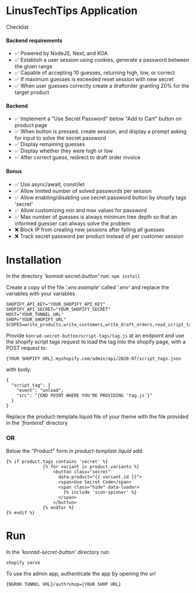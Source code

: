 # LinusTechTips Application
Checklist
#### Backend requirements
- ✅ Powered by NodeJS, Next, and KOA
- ✅ Establish a user session using cookies, generate a password between the given range
- ✅ Capable of accepting 10 guesses, returning high, low, or correct
- ✅ If maximum guesses is exceeded reset session with new secret
- ✅ When user guesses correctly create a draftorder granting 20% for the target product

#### Backend
- ✅ Implement a "Use Secret Password" below "Add to Cart" button on product page
- ✅ When button is pressed, create session, and display a prompt asking for input to solve the secret password
- ✅ Display remaining guesses
- ✅ Display whether they were high or low
- ✅ After correct guess, redirect to draft order invoice

#### Bonus
- ✅ Use async/await, const/let
- ✅ Allow limited number of solved passwords per session
- ✅ Allow enabling/disabling use secret password button by shopify tags 'secret'
- ✅ Allow customizing min and max values for password
- ✅ Max number of guesses is always minimum tree depth so that an informed guesser can always solve the problem
- ❌ Block IP from creating new sessions after failing all guesses
- ❌ Track secret password per product instead of per customer session

# Installation
In the directory *'konrad-secret-button'* run:
``` npm install ```

Create a copy of the file *'.env.example'* called *'.env'* and replace the variables with your variables
```
SHOPIFY_API_KEY="YOUR_SHOPIFY_API_KEY"
SHOPIFY_API_SECRET="YOUR_SHOPIFY_SECRET"
HOST="YOUR_TUNNEL_URL"
SHOP="YOUR_SHOPIFY_URL"
SCOPES=write_products,write_customers,write_draft_orders,read_script_tags,write_script_tags
```

Provide 
```konrad-secret-button/script-tags/tag.js```
at an endpoint and use the shopify script tags request to load the tag into the shopify page, with a POST request to:
```
{YOUR SHOPIFY URL}.myshopify.com/admin/api/2020-07/script_tags.json
```
with body:
```
{
  "script_tag": {
    "event": "onload",
    "src": "{END POINT WHERE YOU'RE PROVIDING 'tag.js'}"
  }
}
```

Replace the product-template.liquid file of your theme with the file provided in the *'frontend'* directory
### OR 
Below the "Product" form in *product-template.liquid* add:
```
{% if product.tags contains 'secret' %}
              {% for variant in product.variants %}
                  <button class="secret"
                    data-product="{{ variant.id }}">
                    <span>Use Secret Code</span>
                    <span class="hide" data-loader>
                      {% include 'icon-spinner' %}
                    </span>
                  </button>
              {% endfor %}
{% endif %}
```


# Run
In the *'konrad-secret-button'* directory run: 
```
shopify serve
```
To use the admin app, authenticate the app by opening the url
```
{NGROK TUNNEL URL}/auth?shop={YOUR SHOP URL}
```
